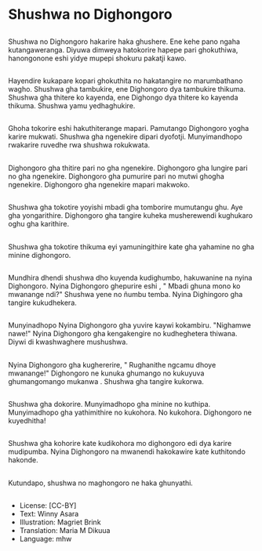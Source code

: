 # Shushwa no Dighongoro

##
Shushwa no Dighongoro hakarire haka ghushere. Ene kehe pano ngaha kutangaweranga. Diyuwa dimweya hatokorire hapepe pari ghokuthiwa, hanongonone eshi yidye mupepi shokuru pakatji kawo.

##
Hayendire kukapare kopari ghokuthita no hakatangire no marumbathano wagho. Shushwa gha tambukire, ene Dighongoro dya tambukire thikuma. Shushwa gha thitere ko
kayenda, ene Dighongo dya thitere ko kayenda thikuma. Shushwa yamu yedhaghukire.

##
Ghoha tokorire eshi hakuthiterange mapari. Pamutango Dighongoro yogha karire mukwati. Shushwa gha ngenekire dipari dyofotji. Munyimandhopo rwakarire ruvedhe rwa shushwa rokukwata.

##
Dighongoro gha thitire pari no gha ngenekire. Dighongoro gha lungire pari no gha ngenekire. Dighongoro gha pumurire pari no mutwi ghogha ngenekire. Dighongoro gha ngenekire mapari makwoko.

##
Shushwa gha tokotire yoyishi mbadi gha tomborire mumutangu ghu. Aye gha yongarithire. Dighongoro gha tangire kuheka musherewendi kughukaro oghu gha karithire.

##
Shushwa gha tokotire thikuma eyi yamuningithire kate gha yahamine no gha minine dighongoro.

##
Mundhira dhendi shushwa dho kuyenda kudighumbo, hakuwanine na nyina Dighongoro. Nyina Dighongoro ghepurire eshi , " Mbadi ghuna mono ko mwanange ndi?" Shushwa yene no ñumbu temba. Nyina Dighingoro gha tangire kukudhekera.

##
Munyinadhopo Nyina Dighongoro gha yuvire kaywi kokambiru. "Nighamwe nawe!" Nyina Dighongoro gha kengakengire no kudheghetera thiwana. Diywi di kwashwaghere mushushwa.

##
Nyina Dighongoro gha kughererire, " Rughanithe ngcamu dhoye mwanange!" Dighongoro ne kunuka ghumango no kukuyuva ghumangomango mukanwa . Shushwa gha tangire kukorwa.

##
Shushwa gha dokorire. Munyimadhopo gha minine no kuthipa. Munyimadhopo gha yathimithire no kukohora. No kukohora. Dighongoro ne kuyedhitha!

##
Shushwa gha kohorire kate kudikohora mo dighongoro edi dya karire mudipumba. Nyina Dighongoro na mwanendi hakokawire kate kuthitondo hakonde.

##
Kutundapo, shushwa no maghongoro ne haka ghunyathi.

##
* License: [CC-BY]
* Text: Winny Asara
* Illustration: Magriet Brink
* Translation: Maria M Dikuua
* Language: mhw
